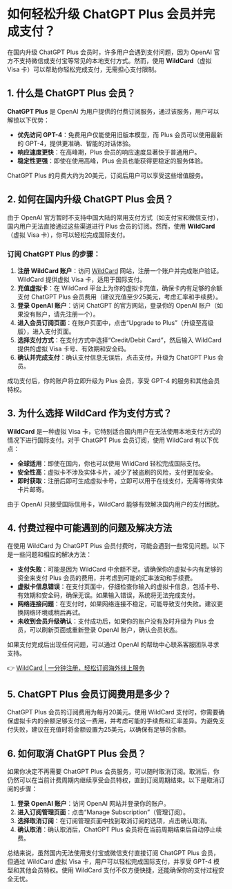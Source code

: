 # 如何轻松升级 ChatGPT Plus 会员并完成支付？

在国内升级 ChatGPT Plus 会员时，许多用户会遇到支付问题，因为 OpenAI 官方不支持微信或支付宝等常见的本地支付方式。然而，使用 **WildCard**（虚拟 Visa 卡）可以帮助你轻松完成支付，无需担心支付限制。

## 1. 什么是 ChatGPT Plus 会员？

**ChatGPT Plus** 是 OpenAI 为用户提供的付费订阅服务，通过该服务，用户可以解锁以下优势：

- **优先访问 GPT-4**：免费用户仅能使用旧版本模型，而 Plus 会员可以使用最新的 GPT-4，提供更准确、智能的对话体验。
- **响应速度更快**：在高峰期，Plus 会员的响应速度显著快于普通用户。
- **稳定性更强**：即使在使用高峰，Plus 会员也能获得更稳定的服务体验。

ChatGPT Plus 的月费大约为20美元，订阅后用户可以享受这些增值服务。

## 2. 如何在国内升级 ChatGPT Plus 会员？

由于 OpenAI 官方暂时不支持中国大陆的常用支付方式（如支付宝和微信支付），国内用户无法直接通过这些渠道进行 Plus 会员的订阅。然而，使用 **WildCard**（虚拟 Visa 卡），你可以轻松完成国际支付。

### 订阅 ChatGPT Plus 的步骤：

1. **注册 WildCard 账户**：访问 [WildCard](https://bbtdd.com/WildCard) 网站，注册一个账户并完成账户验证。WildCard 提供虚拟 Visa 卡，适用于国际支付。
2. **充值虚拟卡**：在 WildCard 平台上为你的虚拟卡充值，确保卡内有足够的余额支付 ChatGPT Plus 会员费用（建议充值至少25美元，考虑汇率和手续费）。
3. **登录 OpenAI 账户**：访问 ChatGPT 的官方网站，登录你的 OpenAI 账户（如果没有账户，请先注册一个）。
4. **进入会员订阅页面**：在账户页面中，点击“Upgrade to Plus”（升级至高级版），进入支付页面。
5. **选择支付方式**：在支付方式中选择“Credit/Debit Card”，然后输入 WildCard 提供的虚拟 Visa 卡号、有效期和安全码。
6. **确认并完成支付**：确认支付信息无误后，点击支付，升级为 ChatGPT Plus 会员。

成功支付后，你的账户将立即升级为 Plus 会员，享受 GPT-4 的服务和其他会员特权。

## 3. 为什么选择 WildCard 作为支付方式？

**WildCard** 是一种虚拟 Visa 卡，它特别适合国内用户在无法使用本地支付方式的情况下进行国际支付。对于 ChatGPT Plus 会员订阅，使用 WildCard 有以下优点：

- **全球适用**：即使在国内，你也可以使用 WildCard 轻松完成国际支付。
- **安全性高**：虚拟卡不涉及实体卡片，减少了被盗刷的风险，支付更加安全。
- **即时获取**：注册后即可生成虚拟卡号，立即可以用于在线支付，无需等待实体卡片邮寄。

由于 OpenAI 只接受国际信用卡，WildCard 能够有效解决国内用户的支付困扰。

## 4. 付费过程中可能遇到的问题及解决方法

在使用 WildCard 为 ChatGPT Plus 会员付费时，可能会遇到一些常见问题。以下是一些问题和相应的解决方法：

- **支付失败**：可能是因为 WildCard 中余额不足。请确保你的虚拟卡内有足够的资金来支付 Plus 会员的费用，并考虑到可能的汇率波动和手续费。
- **虚拟卡信息错误**：在支付页面中，仔细检查你输入的虚拟卡信息，包括卡号、有效期和安全码，确保无误。如果输入错误，系统将无法完成支付。
- **网络连接问题**：在支付时，如果网络连接不稳定，可能导致支付失败。建议更换网络环境或稍后再试。
- **未收到会员升级确认**：支付成功后，如果你的账户没有及时升级为 Plus 会员，可以刷新页面或重新登录 OpenAI 账户，确认会员状态。

如果支付完成后出现任何问题，可以通过 OpenAI 的帮助中心联系客服团队寻求支持。

👉 [WildCard | 一分钟注册，轻松订阅海外线上服务](https://bbtdd.com/WildCard)

## 5. ChatGPT Plus 会员订阅费用是多少？

ChatGPT Plus 会员的订阅费用为每月20美元。使用 WildCard 支付时，你需要确保虚拟卡内的余额足够支付这一费用，并考虑可能的手续费和汇率差异。为避免支付失败，建议在充值时将金额设置为25美元，以确保有足够的余额。

## 6. 如何取消 ChatGPT Plus 会员？

如果你决定不再需要 ChatGPT Plus 会员服务，可以随时取消订阅。取消后，你仍然可以在当前计费周期内继续享受会员特权，直到订阅周期结束。以下是取消订阅的步骤：

1. **登录 OpenAI 账户**：访问 OpenAI 网站并登录你的账户。
2. **进入订阅管理页面**：点击“Manage Subscription”（管理订阅）。
3. **选择取消订阅**：在订阅管理页面中找到取消订阅的选项，点击确认取消。
4. **确认取消**：确认取消后，ChatGPT Plus 会员将在当前周期结束后自动停止续费。

总结来说，虽然国内无法使用支付宝或微信支付直接订阅 ChatGPT Plus 会员，但通过 WildCard 虚拟 Visa 卡，用户可以轻松完成国际支付，并享受 GPT-4 模型和其他会员特权。使用 WildCard 支付不仅方便快捷，还能确保你的支付过程安全无忧。